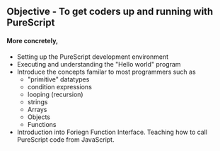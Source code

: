 ## Objective  - To get coders up and running with PureScript

#### More concretely,

* Setting up the PureScript development environment
* Executing and understanding the "Hello world" program
* Introduce the concepts familar to most programmers such as
    * "primitive" datatypes
    * condition expressions
    * looping (recursion)
    * strings
    * Arrays
    * Objects
    * Functions
* Introduction into Foriegn Function Interface. Teaching how to call PureScript code from JavaScript.
